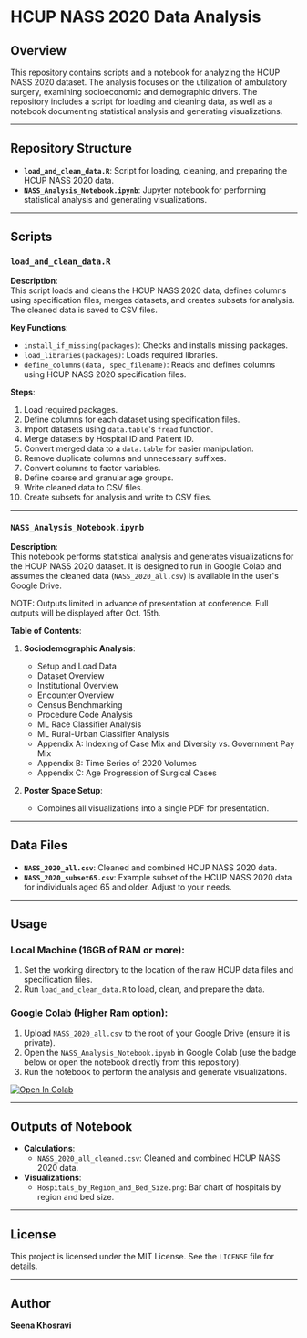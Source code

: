 # HCUP NASS 2020 Data Analysis

## Overview

This repository contains scripts and a notebook for analyzing the HCUP NASS 2020 dataset. The analysis focuses on the utilization of ambulatory surgery, examining socioeconomic and demographic drivers. The repository includes a script for loading and cleaning data, as well as a notebook documenting statistical analysis and generating visualizations.

---

## Repository Structure

- **`load_and_clean_data.R`**: Script for loading, cleaning, and preparing the HCUP NASS 2020 data.
- **`NASS_Analysis_Notebook.ipynb`**: Jupyter notebook for performing statistical analysis and generating visualizations.

---

## Scripts

### `load_and_clean_data.R`

**Description**:  
This script loads and cleans the HCUP NASS 2020 data, defines columns using specification files, merges datasets, and creates subsets for analysis. The cleaned data is saved to CSV files.

**Key Functions**:
- `install_if_missing(packages)`: Checks and installs missing packages.
- `load_libraries(packages)`: Loads required libraries.
- `define_columns(data, spec_filename)`: Reads and defines columns using HCUP NASS 2020 specification files.

**Steps**:
1. Load required packages.
2. Define columns for each dataset using specification files.
3. Import datasets using `data.table`'s `fread` function.
4. Merge datasets by Hospital ID and Patient ID.
5. Convert merged data to a `data.table` for easier manipulation.
6. Remove duplicate columns and unnecessary suffixes.
7. Convert columns to factor variables.
8. Define coarse and granular age groups.
9. Write cleaned data to CSV files.
10. Create subsets for analysis and write to CSV files.

---

### `NASS_Analysis_Notebook.ipynb`

**Description**:  
This notebook performs statistical analysis and generates visualizations for the HCUP NASS 2020 dataset. It is designed to run in Google Colab and assumes the cleaned data (`NASS_2020_all.csv`) is available in the user's Google Drive.

NOTE: Outputs limited in advance of presentation at conference. Full outputs will be displayed after Oct. 15th. 

**Table of Contents**:

1. **Sociodemographic Analysis**:
   - Setup and Load Data
   - Dataset Overview
   - Institutional Overview
   - Encounter Overview
   - Census Benchmarking
   - Procedure Code Analysis
   - ML Race Classifier Analysis
   - ML Rural-Urban Classifier Analysis
   - Appendix A: Indexing of Case Mix and Diversity vs. Government Pay Mix
   - Appendix B: Time Series of 2020 Volumes
   - Appendix C: Age Progression of Surgical Cases

2. **Poster Space Setup**:
   - Combines all visualizations into a single PDF for presentation.

---

## Data Files

- **`NASS_2020_all.csv`**: Cleaned and combined HCUP NASS 2020 data.
- **`NASS_2020_subset65.csv`**: Example subset of the HCUP NASS 2020 data for individuals aged 65 and older. Adjust to your needs.

---

## Usage

### Local Machine (16GB of RAM or more):
1. Set the working directory to the location of the raw HCUP data files and specification files.
2. Run `load_and_clean_data.R` to load, clean, and prepare the data.

### Google Colab (Higher Ram option):
1. Upload `NASS_2020_all.csv` to the root of your Google Drive (ensure it is private).
2. Open the `NASS_Analysis_Notebook.ipynb` in Google Colab (use the badge below or open the notebook directly from this repository).
3. Run the notebook to perform the analysis and generate visualizations.

<a href="https://colab.research.google.com/github/SeenaKhosravi/NASS/blob/main/NASS_Analysis_Notebook.ipynb" target="_parent">
    <img src="https://colab.research.google.com/assets/colab-badge.svg" alt="Open In Colab"/>
</a>

---

## Outputs of Notebook

- **Calculations**:
  - `NASS_2020_all_cleaned.csv`: Cleaned and combined HCUP NASS 2020 data.
- **Visualizations**:
  - `Hospitals_by_Region_and_Bed_Size.png`: Bar chart of hospitals by region and bed size.

---

## License

This project is licensed under the MIT License. See the `LICENSE` file for details.

---

## Author

**Seena Khosravi** 

